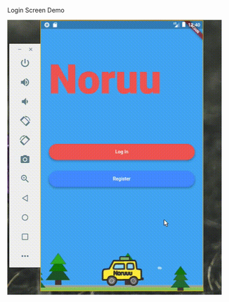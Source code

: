 Login Screen Demo

![Alt text](https://raw.githubusercontent.com/seanluse41/login-example/master/noruuu.gif)
